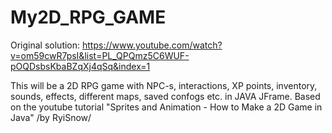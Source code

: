 # My2D_RPG_GAME

Original solution: https://www.youtube.com/watch?v=om59cwR7psI&list=PL_QPQmz5C6WUF-pOQDsbsKbaBZqXj4qSq&index=1

This will be a 2D RPG game with NPC-s, interactions, XP points, inventory, sounds, effects, different maps, saved confogs etc. in JAVA JFrame. Based on the youtube tutorial "Sprites and Animation - How to Make a 2D Game in Java" /by RyiSnow/

